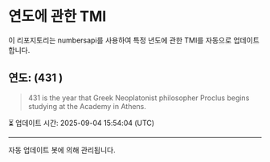 
# 연도에 관한 TMI

이 리포지토리는 numbersapi를 사용하여 특정 년도에 관한 TMI를 자동으로 업데이트합니다.

## 연도: (431 )
> 431 is the year that Greek Neoplatonist philosopher Proclus begins studying at the Academy in Athens.

⏳ 업데이트 시간: 2025-09-04 15:54:04 (UTC)

---
자동 업데이트 봇에 의해 관리됩니다.
